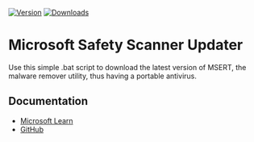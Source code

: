 [![Version](https://img.shields.io/badge/version-1.2-green)](https://github.com/KaioHSG/msert-updater/releases/1.2)
[![Downloads](https://img.shields.io/github/downloads/KaioHSG/msert-updater/total)](https://github.com/KaioHSG/msert-updater/releases)

# Microsoft Safety Scanner Updater

Use this simple .bat script to download the latest version of MSERT, the malware remover utility, thus having a portable antivirus.

## Documentation

* [Microsoft Learn](https://learn.microsoft.com/microsoft-365/security/intelligence/safety-scanner-download)
* [GitHub](https://github.com/MicrosoftDocs/microsoft-365-docs/blob/public/microsoft-365/security/intelligence/safety-scanner-download.md)
